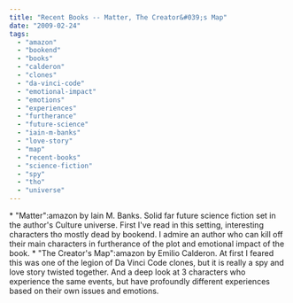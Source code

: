 ```yaml
---
title: "Recent Books -- Matter, The Creator&#039;s Map"
date: "2009-02-24"
tags: 
  - "amazon"
  - "bookend"
  - "books"
  - "calderon"
  - "clones"
  - "da-vinci-code"
  - "emotional-impact"
  - "emotions"
  - "experiences"
  - "furtherance"
  - "future-science"
  - "iain-m-banks"
  - "love-story"
  - "map"
  - "recent-books"
  - "science-fiction"
  - "spy"
  - "tho"
  - "universe"
---
```


\* "Matter":amazon by Iain M. Banks. Solid far future science fiction set in the author's Culture universe. First I've read in this setting, interesting characters tho mostly dead by bookend. I admire an author who can kill off their main characters in furtherance of the plot and emotional impact of the book. \* "The Creator's Map":amazon by Emilio Calderon. At first I feared this was one of the legion of Da Vinci Code clones, but it is really a spy and love story twisted together. And a deep look at 3 characters who experience the same events, but have profoundly different experiences based on their own issues and emotions.
